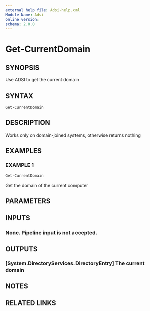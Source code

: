 ```yaml
---
external help file: Adsi-help.xml
Module Name: Adsi
online version:
schema: 2.0.0
---
```


# Get-CurrentDomain

## SYNOPSIS
Use ADSI to get the current domain

## SYNTAX

```
Get-CurrentDomain
```

## DESCRIPTION
Works only on domain-joined systems, otherwise returns nothing

## EXAMPLES

### EXAMPLE 1
```
Get-CurrentDomain
```

Get the domain of the current computer

## PARAMETERS

## INPUTS

### None. Pipeline input is not accepted.
## OUTPUTS

### [System.DirectoryServices.DirectoryEntry] The current domain
## NOTES

## RELATED LINKS
